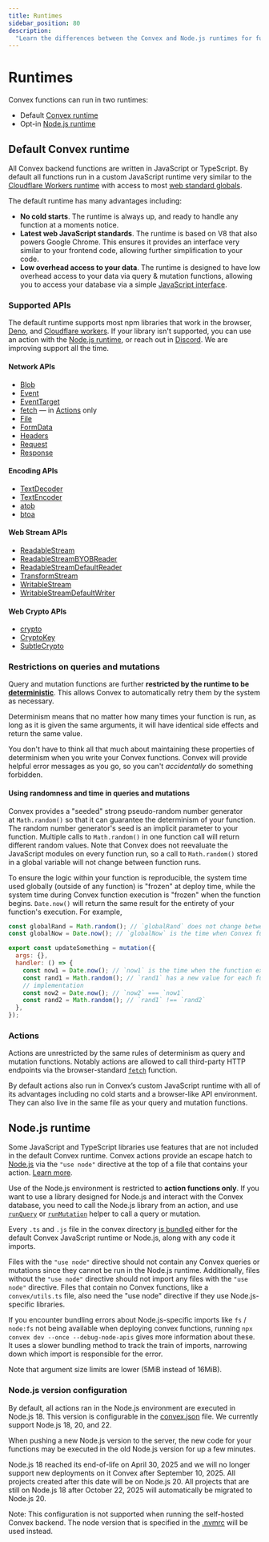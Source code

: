 ```yaml
---
title: Runtimes
sidebar_position: 80
description:
  "Learn the differences between the Convex and Node.js runtimes for functions"
---
```


# Runtimes

Convex functions can run in two runtimes:

- Default [Convex runtime](#default-convex-runtime)
- Opt-in [Node.js runtime](#nodejs-runtime)

## Default Convex runtime

All Convex backend functions are written in JavaScript or TypeScript. By default
all functions run in a custom JavaScript runtime very similar to the
[Cloudflare Workers runtime](https://blog.cloudflare.com/cloud-computing-without-containers/)
with access to most
[web standard globals](https://developer.mozilla.org/en-US/docs/Web/JavaScript/Reference/Global_Objects).

The default runtime has many advantages including:

- **No cold starts**. The runtime is always up, and ready to handle any function
  at a moments notice.
- **Latest web JavaScript standards**. The runtime is based on V8 that also
  powers Google Chrome. This ensures it provides an interface very similar to
  your frontend code, allowing further simplification to your code.
- **Low overhead access to your data**. The runtime is designed to have low
  overhead access to your data via query & mutation functions, allowing you to
  access your database via a simple
  [JavaScript interface](/database/reading-data/reading-data.mdx).

### Supported APIs

The default runtime supports most npm libraries that work in the browser,
[Deno](https://deno.com/), and
[Cloudflare workers](https://developers.cloudflare.com/workers/). If your
library isn't supported, you can use an action with the
[Node.js runtime](#nodejs-runtime), or reach out in
[Discord](https://convex.dev/community). We are improving support all the time.

#### Network APIs

- [Blob](https://developer.mozilla.org/en-US/docs/Web/API/Blob)
- [Event](https://developer.mozilla.org/en-US/docs/Web/API/Event)
- [EventTarget](https://developer.mozilla.org/en-US/docs/Web/API/EventTarget)
- [fetch](https://developer.mozilla.org/en-US/docs/Web/API/fetch) — in
  [Actions](#actions) only
- [File](https://developer.mozilla.org/en-US/docs/Web/API/File)
- [FormData](https://developer.mozilla.org/en-US/docs/Web/API/FormData)
- [Headers](https://developer.mozilla.org/en-US/docs/Web/API/Headers)
- [Request](https://developer.mozilla.org/en-US/docs/Web/API/Request)
- [Response](https://developer.mozilla.org/en-US/docs/Web/API/Response)

#### Encoding APIs

- [TextDecoder](https://developer.mozilla.org/en-US/docs/Web/API/TextDecoder)
- [TextEncoder](https://developer.mozilla.org/en-US/docs/Web/API/TextEncoder)
- [atob](https://developer.mozilla.org/en-US/docs/Web/API/WindowBase64/atob)
- [btoa](https://developer.mozilla.org/en-US/docs/Web/API/WindowBase64/btoa)

#### Web Stream APIs

- [ReadableStream](https://developer.mozilla.org/en-US/docs/Web/API/ReadableStream)
- [ReadableStreamBYOBReader](https://developer.mozilla.org/en-US/docs/Web/API/ReadableStreamBYOBReader)
- [ReadableStreamDefaultReader](https://developer.mozilla.org/en-US/docs/Web/API/ReadableStreamDefaultReader)
- [TransformStream](https://developer.mozilla.org/en-US/docs/Web/API/TransformStream)
- [WritableStream](https://developer.mozilla.org/en-US/docs/Web/API/WritableStream)
- [WritableStreamDefaultWriter](https://developer.mozilla.org/en-US/docs/Web/API/WritableStreamDefaultWriter)

#### Web Crypto APIs

- [crypto](https://developer.mozilla.org/en-US/docs/Web/API/Web_Crypto_API)
- [CryptoKey](https://developer.mozilla.org/en-US/docs/Web/API/CryptoKey)
- [SubtleCrypto](https://developer.mozilla.org/en-US/docs/Web/API/SubtleCrypto)

### Restrictions on queries and mutations

Query and mutation functions are further **restricted by the runtime to be
[deterministic](https://en.wikipedia.org/wiki/Deterministic_algorithm)**. This
allows Convex to automatically retry them by the system as necessary.

Determinism means that no matter how many times your function is run, as long as
it is given the same arguments, it will have identical side effects and return
the same value.

You don't have to think all that much about maintaining these properties of
determinism when you write your Convex functions. Convex will provide helpful
error messages as you go, so you can't *accidentally* do something forbidden.

#### Using randomness and time in queries and mutations

Convex provides a "seeded" strong pseudo-random number generator
at `Math.random()` so that it can guarantee the determinism of your function.
The random number generator's seed is an implicit parameter to your function.
Multiple calls to `Math.random()` in one function call will return different
random values. Note that Convex does not reevaluate the JavaScript modules on
every function run, so a call to `Math.random()` stored in a global variable
will not change between function runs.

To ensure the logic within your function is reproducible, the system time used
globally (outside of any function) is "frozen" at deploy time, while the system
time during Convex function execution is "frozen" when the function
begins. `Date.now()` will return the same result for the entirety of your
function's execution. For example,

```javascript
const globalRand = Math.random(); // `globalRand` does not change between runs.
const globalNow = Date.now(); // `globalNow` is the time when Convex functions were deployed.

export const updateSomething = mutation({
  args: {},
  handler: () => {
    const now1 = Date.now(); // `now1` is the time when the function execution started.
    const rand1 = Math.random(); // `rand1` has a new value for each function run.
    // implementation
    const now2 = Date.now(); // `now2` === `now1`
    const rand2 = Math.random(); // `rand1` !== `rand2`
  },
});
```

### Actions

Actions are unrestricted by the same rules of determinism as query and mutation
functions. Notably actions are allowed to call third-party HTTP endpoints via
the browser-standard
[`fetch`](https://developer.mozilla.org/en-US/docs/Web/API/Fetch_API) function.

By default actions also run in Convex’s custom JavaScript runtime with all of
its advantages including no cold starts and a browser-like API environment. They
can also live in the same file as your query and mutation functions.

## Node.js runtime

Some JavaScript and TypeScript libraries use features that are not included in
the default Convex runtime. Convex actions provide an escape hatch to
[Node.js](https://nodejs.org/en/about) via the `"use node"` directive at the top
of a file that contains your action.
[Learn more](/functions/actions.mdx#choosing-the-runtime-use-node).

Use of the Node.js environment is restricted to **action functions only**. If
you want to use a library designed for Node.js and interact with the Convex
database, you need to call the Node.js library from an action, and use
[`runQuery`](/functions/actions.mdx#action-context) or
[`runMutation`](/functions/actions.mdx#action-context) helper to call a query or
mutation.

Every `.ts` and `.js` file in the convex directory
[is bundled](/functions/bundling.mdx) either for the default Convex JavaScript
runtime or Node.js, along with any code it imports.

Files with the `"use node"` directive should not contain any Convex queries or
mutations since they cannot be run in the Node.js runtime. Additionally, files
without the `"use node"` directive should not import any files with the
`"use node"` directive. Files that contain no Convex functions, like a
`convex/utils.ts` file, also need the "use node" directive if they use
Node.js-specific libraries.

If you encounter bundling errors about Node.js-specific imports like `fs` /
`node:fs` not being available when deploying convex functions, running
`npx convex dev --once --debug-node-apis` gives more information about these. It
uses a slower bundling method to track the train of imports, narrowing down
which import is responsible for the error.

Note that argument size limits are lower (5MiB instead of 16MiB).

### Node.js version configuration

By default, all actions ran in the Node.js environment are executed in
Node.js 18. This version is configurable in the
[convex.json](/production/project-configuration.mdx#configuring-the-nodejs-version)
file. We currently support Node.js 18, 20, and 22.

When pushing a new Node.js version to the server, the new code for your
functions may be executed in the old Node.js version for up a few minutes.

Node.js 18 reached its end-of-life on April 30, 2025 and we will no longer
support new deployments on it Convex after September 10, 2025. All projects
created after this date will be on Node.js 20. All projects that are still on
Node.js 18 after October 22, 2025 will automatically be migrated to Node.js 20.

Note: This configuration is not supported when running the self-hosted Convex
backend. The node version that is specified in the
[.nvmrc](https://github.com/get-convex/convex-backend/blob/main/.nvmrc) will be
used instead.
